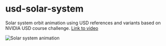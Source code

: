 # usd-solar-system
Solar system orbit animation using USD references and variants based on NVIDIA USD course challenge. [Link to video](https://vimeo.com/manage/videos/591372792)

![Solar system animation](https://im.ezgif.com/tmp/ezgif-1-f4f5ac580fde.gif)
